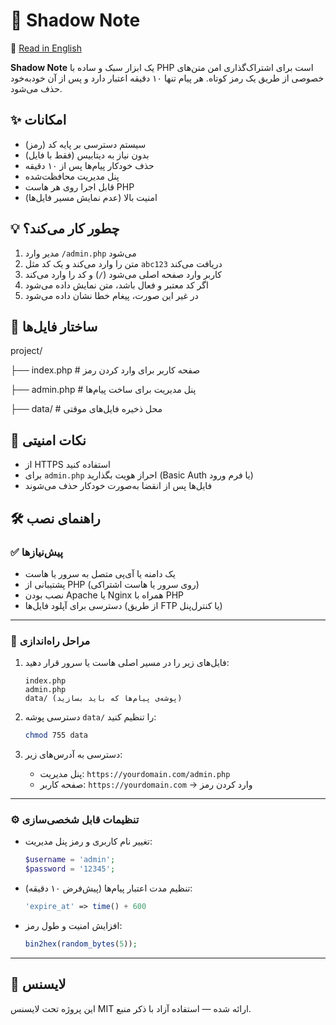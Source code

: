 # 🔐 Shadow Note

📘 [Read in English](README.md)


**Shadow Note** یک ابزار سبک و ساده با PHP است برای اشتراک‌گذاری امن متن‌های خصوصی از طریق یک رمز کوتاه. هر پیام تنها ۱۰ دقیقه اعتبار دارد و پس از آن خودبه‌خود حذف می‌شود.

## ✨ امکانات

- سیستم دسترسی بر پایه کد (رمز)
- بدون نیاز به دیتابیس (فقط با فایل)
- حذف خودکار پیام‌ها پس از ۱۰ دقیقه
- پنل مدیریت محافظت‌شده
- قابل اجرا روی هر هاست PHP
- امنیت بالا (عدم نمایش مسیر فایل‌ها)

## 💡 چطور کار می‌کند؟

1. مدیر وارد `/admin.php` می‌شود
2. متن را وارد می‌کند و یک کد مثل `abc123` دریافت می‌کند
3. کاربر وارد صفحه اصلی می‌شود (`/`) و کد را وارد می‌کند
4. اگر کد معتبر و فعال باشد، متن نمایش داده می‌شود
5. در غیر این صورت، پیغام خطا نشان داده می‌شود

## 📁 ساختار فایل‌ها

project/

├── index.php # صفحه کاربر برای وارد کردن رمز

├── admin.php # پنل مدیریت برای ساخت پیام‌ها

├── data/ # محل ذخیره فایل‌های موقتی


## 🔐 نکات امنیتی

- از HTTPS استفاده کنید
- برای `admin.php` احراز هویت بگذارید (Basic Auth یا فرم ورود)
- فایل‌ها پس از انقضا به‌صورت خودکار حذف می‌شوند

## 🛠️ راهنمای نصب

### ✅ پیش‌نیازها

- یک دامنه یا آی‌پی متصل به سرور یا هاست
- پشتیبانی از PHP (روی سرور یا هاست اشتراکی)
- نصب بودن Apache یا Nginx همراه با PHP
- دسترسی برای آپلود فایل‌ها (از طریق FTP یا کنترل‌پنل)

---

### 🚀 مراحل راه‌اندازی

1. فایل‌های زیر را در مسیر اصلی هاست یا سرور قرار دهید:
    ```
    index.php
    admin.php
    data/ (پوشه‌ی پیام‌ها که باید بسازید)
    ```

2. دسترسی پوشه `data/` را تنظیم کنید:
    ```bash
    chmod 755 data
    ```

3. دسترسی به آدرس‌های زیر:
    - پنل مدیریت: `https://yourdomain.com/admin.php`
    - صفحه کاربر: `https://yourdomain.com` → وارد کردن رمز

---

### ⚙️ تنظیمات قابل شخصی‌سازی

- تغییر نام کاربری و رمز پنل مدیریت:
    ```php
    $username = 'admin';
    $password = '12345';
    ```

- تنظیم مدت اعتبار پیام‌ها (پیش‌فرض ۱۰ دقیقه):
    ```php
    'expire_at' => time() + 600
    ```

- افزایش امنیت و طول رمز:
    ```php
    bin2hex(random_bytes(5));
    ```

---


## 📄 لایسنس

این پروژه تحت لایسنس MIT ارائه شده — استفاده آزاد با ذکر منبع.
